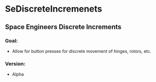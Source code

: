 # SeDiscreteIncremenets
## Space Engineers Discrete Increments
### Goal:
- Allow for button presses for discrete movement of hinges, rotors, etc.

### Version:
- Alpha
